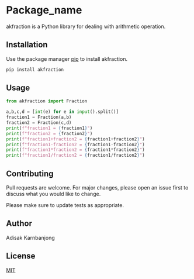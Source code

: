 # Package_name

akfraction is a Python library for dealing with arithmetic operation.

## Installation

Use the package manager [pip](https://pip.pypa.io/en/stable/) to install akfraction.

```bash
pip install akfraction
```

## Usage

```python
from akfraction import Fraction

a,b,c,d = [int(e) for e in input().split()]
fraction1 = Fraction(a,b)
fraction2 = Fraction(c,d)
print(f"fraction1 = {fraction1}")
print(f"fraction2 = {fraction2}")
print(f"fraction1+fraction2 = {fraction1+fraction2}")
print(f"fraction1-fraction2 = {fraction1-fraction2}")
print(f"fraction1*fraction2 = {fraction1*fraction2}")
print(f"fraction1/fraction2 = {fraction1/fraction2}")
```

## Contributing

Pull requests are welcome. For major changes, please open an issue first
to discuss what you would like to change.

Please make sure to update tests as appropriate.

## Author 

Adisak Karnbanjong

## License

[MIT](https://choosealicense.com/licenses/mit/)